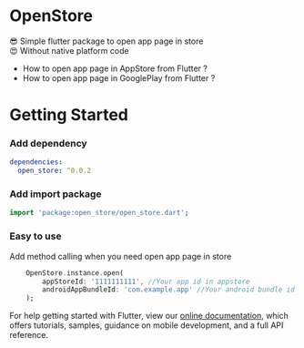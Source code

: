 # OpenStore

😎 Simple flutter package to open app page in store<br>
😍 Without native platform code

* How to open app page in AppStore from Flutter ?
* How to open app page in GooglePlay from Flutter ? 

# Getting Started

### Add dependency

```yaml
dependencies:
  open_store: ^0.0.2
```

### Add import package

```dart
import 'package:open_store/open_store.dart';
```

### Easy to use

Add method calling when you need open app page in store

```dart
    OpenStore.instance.open(
        appStoreId: '1111111111', //Your app id in appstore
        androidAppBundleId: 'com.example.app' //Your android bundle id
    );
```

For help getting started with Flutter, view our 
[online documentation](https://flutter.dev/docs), which offers tutorials, 
samples, guidance on mobile development, and a full API reference.